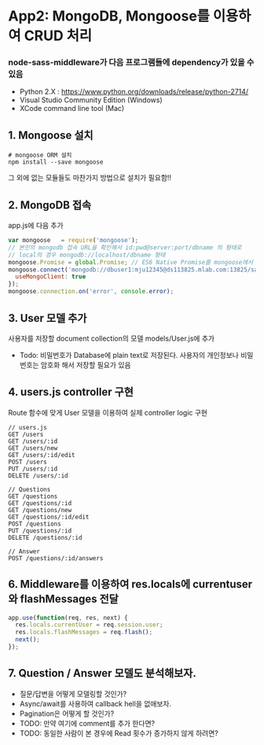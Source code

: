 # App2: MongoDB, Mongoose를 이용하여 CRUD 처리

### node-sass-middleware가 다음 프로그램들에 dependency가 있을 수 있음
- Python 2.X : https://www.python.org/downloads/release/python-2714/
- Visual Studio Community Edition (Windows)
- XCode command line tool (Mac)

## 1. Mongoose 설치
```
# mongoose ORM 설치
npm install --save mongoose
```
그 외에 없는 모듈들도 마찬가지 방법으로 설치가 필요함!!

## 2. MongoDB 접속
app.js에 다음 추가
```js
var mongoose   = require('mongoose');
// 본인의 mongodb 접속 URL을 확인해서 id:pwd@server:port/dbname 의 형태로
// local의 경우 mongodb://localhost/dbname 형태
mongoose.Promise = global.Promise; // ES6 Native Promise를 mongoose에서 사용한다.
mongoose.connect('mongodb://dbuser1:mju12345@ds113825.mlab.com:13825/sampledb1', {
  useMongoClient: true
});
mongoose.connection.on('error', console.error);
```

## 3. User 모델 추가
사용자를 저장할 document collection의 모델 models/User.js에 추가
- Todo: 비밀번호가 Database에 plain text로 저장된다. 사용자의 개인정보나 비밀번호는 암호화 해서 저장할 필요가 있음

## 4. users.js controller 구현
Route 함수에 맞게 User 모델을 이용하여 실제 controller logic 구현

```
// users.js
GET /users
GET /users/:id
GET /users/new
GET /users/:id/edit
POST /users
PUT /users/:id
DELETE /users/:id

// Questions
GET /questions
GET /questions/:id
GET /questions/new
GET /questions/:id/edit
POST /questions
PUT /questions/:id
DELETE /questions/:id

// Answer
POST /questions/:id/answers
```
## 6. Middleware를 이용하여 res.locals에 currentuser와 flashMessages 전달
```js
app.use(function(req, res, next) {
  res.locals.currentUser = req.session.user;
  res.locals.flashMessages = req.flash();
  next();
});
```

## 7. Question / Answer 모델도 분석해보자.
- 질문/답변을 어떻게 모델링할 것인가?
- Async/await를 사용하여 callback hell을 없애보자.
- Pagination은 어떻게 할 것인가?
- TODO: 만약 여기에 comment를 추가 한다면?
- TODO: 동일한 사람이 본 경우에 Read 횟수가 증가하지 않게 하려면?

